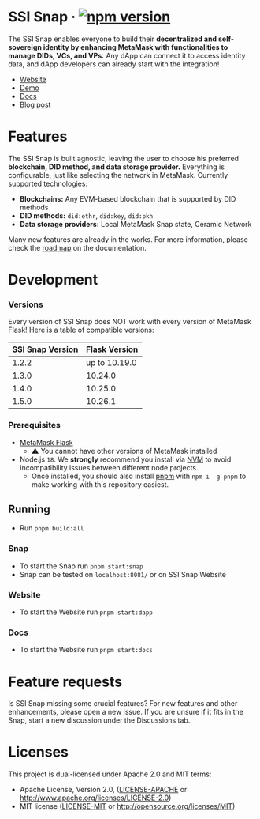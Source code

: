# SSI Snap &middot; [![npm version](https://img.shields.io/npm/v/@blockchain-lab-um/ssi-snap.svg?style=flat)](https://www.npmjs.com/package/@blockchain-lab-um/ssi-snap)

The SSI Snap enables everyone to build their **decentralized and self-sovereign identity by enhancing MetaMask with functionalities to manage DIDs, VCs, and VPs.** Any dApp can connect it to access identity data, and dApp developers can already start with the integration!

- [Website](https://blockchain-lab-um.github.io/ssi-snap/)
- [Demo](https://blockchain-lab-um.github.io/course-dapp/)
- [Docs](https://blockchain-lab-um.github.io/ssi-snap-docs/)
- [Blog post](https://medium.com/@blockchainlabum/open-sourcing-ssi-snap-for-metamask-aaa176775be2)

# Features

The SSI Snap is built agnostic, leaving the user to choose his preferred **blockchain, DID method, and data storage provider.** Everything is configurable, just like selecting the network in MetaMask. Currently supported technologies:

- **Blockchains:** Any EVM-based blockchain that is supported by DID methods
- **DID methods:** `did:ethr`, `did:key`, `did:pkh`
- **Data storage providers:** Local MetaMask Snap state, Ceramic Network

Many new features are already in the works. For more information, please check the [roadmap](https://blockchain-lab-um.github.io/ssi-snap-docs/docs/roadmap) on the documentation.

# Development

### Versions

Every version of SSI Snap does NOT work with every version of MetaMask Flask! Here is a table of compatible versions:

| SSI Snap Version | Flask Version |
| ---------------- | ------------- |
| 1.2.2            | up to 10.19.0 |
| 1.3.0            | 10.24.0       |
| 1.4.0            | 10.25.0       |
| 1.5.0            | 10.26.1       |

### Prerequisites

- [MetaMask Flask](https://metamask.io/flask/)
  - ⚠️ You cannot have other versions of MetaMask installed
- Node.js `18`. We **strongly** recommend you install via [NVM](https://github.com/creationix/nvm) to avoid incompatibility issues between different node projects.
  - Once installed, you should also install [pnpm](https://pnpm.io/) with `npm i -g pnpm` to make working with this repository easiest.

## Running

- Run `pnpm build:all`

### Snap

- To start the Snap run `pnpm start:snap`
- Snap can be tested on `localhost:8081/` or on SSI Snap Website

### Website

- To start the Website run `pnpm start:dapp`

### Docs

- To start the Website run `pnpm start:docs`

# Feature requests

Is SSI Snap missing some crucial features? For new features and other enhancements, please open a new issue. If you are unsure if it fits in the Snap, start a new discussion under the Discussions tab.

# Licenses

This project is dual-licensed under Apache 2.0 and MIT terms:

- Apache License, Version 2.0, ([LICENSE-APACHE](LICENSE-APACHE) or http://www.apache.org/licenses/LICENSE-2.0)
- MIT license ([LICENSE-MIT](LICENSE-MIT) or http://opensource.org/licenses/MIT)
